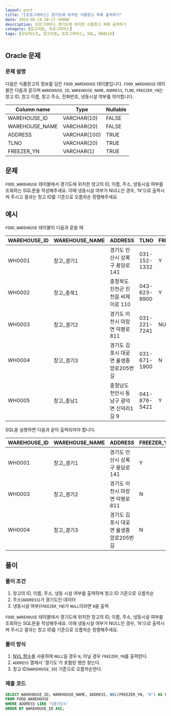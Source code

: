 ```yaml
---
layout: post
title: "[프로그래머스] 경기도에 위치한 식품창고 목록 출력하기"
date: 2024-06-19 20:17 +0900
description: 프로그래머스 경기도에 위치한 식품창고 목록 출력하기
category: [알고리즘, 프로그래머스]
tags: [코딩테스트, 알고리즘, 프로그래머스, SQL, ORACLE]
---
```

## Oracle 문제
### 문제 설명
다음은 식품창고의 정보를 담은 `FOOD_WAREHOUSE` 테이블입니다. `FOOD_WAREHOUSE` 테이블은 다음과 같으며 `WAREHOUSE_ID`, `WAREHOUSE_NAME`, `ADDRESS`, `TLNO`, `FREEZER_YN`는 창고 ID, 창고 이름, 창고 주소, 전화번호, 냉동시설 여부를 의미합니다.

| Column name | Type | Nullable |
|---|---|---|
| WAREHOUSE_ID | VARCHAR(10) | FALSE |
| WAREHOUSE_NAME | VARCHAR(20) | FALSE |
| ADDRESS | VARCHAR(100) | TRUE |
| TLNO | VARCHAR(20) | TRUE |
| FREEZER_YN | VARCHAR(1) | TRUE |

## 문제
`FOOD_WAREHOUSE` 테이블에서 경기도에 위치한 창고의 ID, 이름, 주소, 냉동시설 여부를 조회하는 SQL문을 작성해주세요. 이때 냉동시설 여부가 NULL인 경우, 'N'으로 출력시켜 주시고 결과는 창고 ID를 기준으로 오름차순 정렬해주세요.

## 예시
`FOOD_WAREHOUSE`  테이블이 다음과 같을 때

| WAREHOUSE_ID | WAREHOUSE_NAME | ADDRESS | TLNO | FREEZER_YN |
|---|---|---|---|---|
| WH0001 | 창고_경기1 | 경기도 안산시 상록구 용담로 141 | 031-152-1332 | Y |
| WH0002 | 창고_충북1 | 충청북도 진천군 진천읍 씨제이로 110 | 043-623-9900 | Y |
| WH0003 | 창고_경기2 | 경기도 이천시 마장면 덕평로 811 | 031-221-7241 | NULL |
| WH0004 | 창고_경기3 | 경기도 김포시 대곶면 율생중앙로205번길 | 031-671-1900 | N |
| WH0005 | 창고_충남1 | 충청남도 천안시 동남구 광덕면 신덕리1길 9 | 041-876-5421 | Y |

SQL을 실행하면 다음과 같이 출력되어야 합니다.

| WAREHOUSE_ID | WAREHOUSE_NAME | ADDRESS | FREEZER_YN |
|---|---|---|---|
| WH0001 | 창고_경기1 | 경기도 안산시 상록구 용담로 141 | Y |
| WH0003 | 창고_경기2 | 경기도 이천시 마장면 덕평로 811 | N |
| WH0004 | 창고_경기3 | 경기도 김포시 대곶면 율생중앙로205번길 | N |

## 풀이
### 풀이 조건
1. 창고의 ID, 이름, 주소, 냉동 시설 여부를 출력하며 창고 ID 기준으로 오름차순
2. 주소(`ADDRESS`)가 경기도인 데이터
3. 냉동시설 여부(`FREEZER_YN`)가 `NULL`이라면 `N`을 출력

`FOOD_WAREHOUSE` 테이블에서 경기도에 위치한 창고의 ID, 이름, 주소, 냉동시설 여부를 조회하는 SQL문을 작성해주세요. 이때 냉동시설 여부가 NULL인 경우, 'N'으로 출력시켜 주시고 결과는 창고 ID를 기준으로 오름차순 정렬해주세요.

### 풀이 방식
1. [NVL 함수](/posts/oracle-nvl)를 사용하여 `NULL`일 경우 `N`, 아닐 경우 `FREEZER_YN`를 출력한다.
2. `ADDRESS` 열에서 '경기도'가 포함된 행만 찾는다.
3. 창고 ID(`WAREHOUSE_ID`) 기준으로 오름차순한다.

### 제출 코드
```sql
SELECT WAREHOUSE_ID, WAREHOUSE_NAME, ADDRESS, NVL(FREEZER_YN, 'N') AS FREEZER_YN
FROM FOOD_WAREHOUSE
WHERE ADDRESS LIKE '%경기도%'
ORDER BY WAREHOUSE_ID ASC;
```
